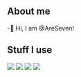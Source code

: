 ## About me
-👋 Hi, I am @AreSeven!


## Stuff I use
<img src="https://img.shields.io/badge/Python-%233776AB?logo=python&logoColor=%23FFFFFF"> <img src="https://img.shields.io/badge/JavaScript-%23F7DF1E?logo=javascript&logoColor=%23FFFFFF"> <img src="https://img.shields.io/badge/RenPy-%23FFFFFF?logo=renpy&logoColor=%23FFFFFF&color=%23FF7F7F"> <img src="https://img.shields.io/badge/PyCharm-%23FFFFFF?logo=pycharm&logoColor=%23FFFFFF&color=%2388FF00
">
